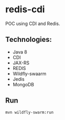 # redis-cdi
POC using CDI  and Redis.


## Technologies:
* Java 8 
* CDI 
* JAX-RS
* REDIS
* Wildfly-swaarm
* Jedis
* MongoDB



## Run
	mvn wildfly-swarm:run
